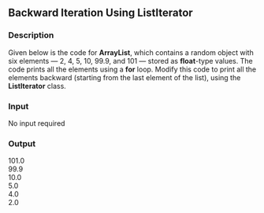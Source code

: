 ## Backward Iteration Using ListIterator

### Description

Given below is the code for <b>ArrayList</b>, which contains a random object with six elements — 2, 4, 5, 10, 99.9, and 101 — stored as <b>float</b>-type values. The code prints all the elements using a <b>for</b> loop. Modify this code to print all the elements backward (starting from the last element of the list), using the <b>ListIterator</b> class. 

### Input

No input required

### Output

101.0<br>
99.9<br>
10.0<br>
5.0<br>
4.0<br>
2.0
